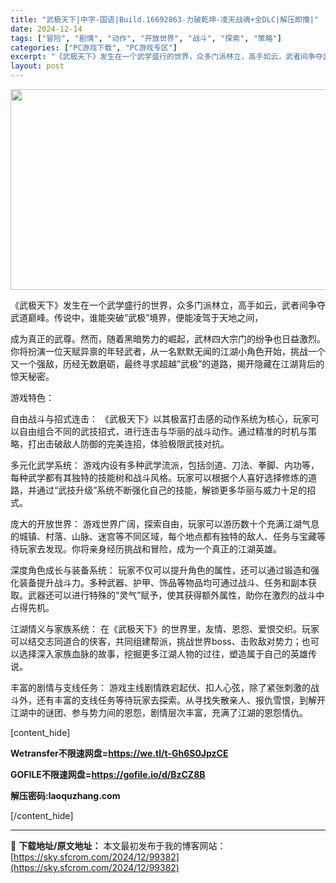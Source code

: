 ```yaml
---
title: "武极天下|中字-国语|Build.16692863-力破乾坤-凌天战魂+全DLC|解压即撸|"
date: 2024-12-14
tags: ["冒险", "剧情", "动作", "开放世界", "战斗", "探索", "策略"]
categories: ["PC游戏下载", "PC游戏专区"]
excerpt: "《武极天下》发生在一个武学盛行的世界，众多门派林立，高手如云，武者间争夺武道巅峰。传说中，谁能突破”武极”境界，便能凌驾于天地之间， 成为真正的武尊。然而，随着黑暗势力的崛起，武林四大宗门的纷争也日益激烈。你将扮演一位天赋异禀的年轻武者，从一名默默无闻的江湖小角色开始，挑战一个又一个强敌，历经无数磨&hellip;"
layout: post
---
```


<img class="aligncenter size-full wp-image-99362" src="https://sky.sfcrom.com/wp-content/uploads/2024/12/2024121407543813.webp" alt="" width="570" height="321" />

《武极天下》发生在一个武学盛行的世界，众多门派林立，高手如云，武者间争夺武道巅峰。传说中，谁能突破”武极”境界，便能凌驾于天地之间，

成为真正的武尊。然而，随着黑暗势力的崛起，武林四大宗门的纷争也日益激烈。你将扮演一位天赋异禀的年轻武者，从一名默默无闻的江湖小角色开始，挑战一个又一个强敌，历经无数磨砺，最终寻求超越”武极”的道路，揭开隐藏在江湖背后的惊天秘密。

游戏特色：

自由战斗与招式连击：
《武极天下》以其极富打击感的动作系统为核心，玩家可以自由组合不同的武技招式，进行连击与华丽的战斗动作。通过精准的时机与策略，打出击破敌人防御的完美连招，体验极限武技对抗。

多元化武学系统：
游戏内设有多种武学流派，包括剑道、刀法、拳脚、内功等，每种武学都有其独特的技能树和战斗风格。玩家可以根据个人喜好选择修炼的道路，并通过“武技升级”系统不断强化自己的技能，解锁更多华丽与威力十足的招式。

庞大的开放世界：
游戏世界广阔，探索自由，玩家可以游历数十个充满江湖气息的城镇、村落、山脉、迷宫等不同区域，每个地点都有独特的敌人、任务与宝藏等待玩家去发现。你将亲身经历挑战和冒险，成为一个真正的江湖英雄。

深度角色成长与装备系统：
玩家不仅可以提升角色的属性，还可以通过锻造和强化装备提升战斗力。多种武器、护甲、饰品等物品均可通过战斗、任务和副本获取。武器还可以进行特殊的“灵气”赋予，使其获得额外属性，助你在激烈的战斗中占得先机。

江湖情义与家族系统：
在《武极天下》的世界里，友情、恩怨、爱恨交织。玩家可以结交志同道合的侠客，共同组建帮派，挑战世界boss、击败敌对势力；也可以选择深入家族血脉的故事，挖掘更多江湖人物的过往，塑造属于自己的英雄传说。

丰富的剧情与支线任务：
游戏主线剧情跌宕起伏、扣人心弦，除了紧张刺激的战斗外，还有丰富的支线任务等待玩家去探索。从寻找失散亲人、报仇雪恨，到解开江湖中的谜团、参与势力间的恩怨，剧情层次丰富，充满了江湖的恩怨情仇。

[content_hide]

<strong>Wetransfer</strong><strong>不限速网盘=<a href="https://we.tl/t-Gh6S0JpzCE">https://we.tl/t-Gh6S0JpzCE </a></strong>

<strong>GOFILE</strong><strong>不限速网盘=<a href="https://gofile.io/d/BzCZ8B">https://gofile.io/d/BzCZ8B </a></strong>

<strong>解压密码:laoquzhang.com</strong>

[/content_hide]

---
📖 **下载地址/原文地址：** 本文最初发布于我的博客网站：[https://sky.sfcrom.com/2024/12/99382](https://sky.sfcrom.com/2024/12/99382)
